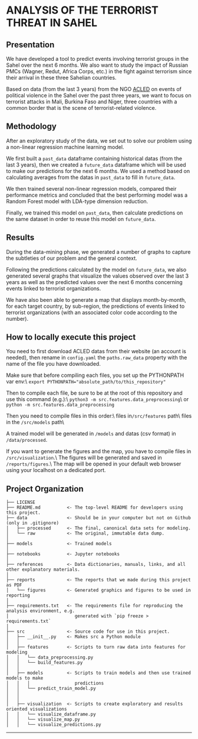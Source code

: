 ANALYSIS OF THE TERRORIST THREAT IN SAHEL
==============================

Presentation
------------
We have developed a tool to predict events involving terrorist groups in the Sahel over the next 6 months.
We also want to study the impact of Russian PMCs (Wagner, Redut, Africa Corps, etc.) in the fight against terrorism since their arrival in these three Sahelian countries.

Based on data (from the last 3 years) from the NGO [ACLED](https://acleddata.com/) on events of political violence in the Sahel over the past three years, we want to focus on terrorist attacks in Mali, Burkina Faso and Niger, three countries with a common border that is the scene of terrorist-related violence.


Methodology
------------
After an exploratory study of the data, we set out to solve our problem using a non-linear regression machine learning model.

We first built a `past_data` dataframe containing historical datas (from the last 3 years), then we created a `future_data` dataframe which will be used to make our predictions for the next 6 months. We used a method based on calculating averages from the datas in `past_data` to fill in `future_data`.

We then trained several non-linear regression models, compared their performance metrics and concluded that the best performing model was a Random Forest model with LDA-type dimension reduction.

Finally, we trained this model on `past_data`, then calculate predictions on the same dataset in order to reuse this model on `future_data`.


Results
------------
During the data-mining phase, we generated a number of graphs to capture the subtleties of our problem and the general context.

Following the predictions calculated by the model on `future_data`, we also generated several graphs that visualize the values observed over the last 3 years as well as the predicted values over the next 6 months concerning events linked to terrorist organizations.

We have also been able to generate a map that displays month-by-month, for each target country, by sub-region, the predictions of events linked to terrorist organizations (with an associated color code according to the number).


How to locally execute this project
------------
You need to first download ACLED datas from their website (an account is needed), then rename in `config.yaml` the `paths.raw_data` property with the name of the file you have downloaded.

Make sure that before compiling each files, you set up the PYTHONPATH var env:\ 
`export PYTHONPATH="absolute_path/to/this_repository"`

Then to compile each file, be sure to be at the root of this repository and use this command (e.g.):\ 
`python3 -m src.features.data_preprocessing`\ 
or `python -m src.features.data_preprocessing`

Then you need to compile files in this order:\ 
files in`/src/features` path\ 
files in the `/src/models` path\ 

A trained model will be generated in `/models` and datas (csv format) in `/data/processed`.

If you want to generate the figures and the map, you have to compile files in `/src/visualization`.\ 
The figures will be generated and saved in `/reports/figures`.\ 
The map will be opened in your default web browser using your localhost on a dedicated port.


Project Organization
------------

    ├── LICENSE
    ├── README.md          <- The top-level README for developers using this project.
    ├── data               <- Should be in your computer but not on Github (only in .gitignore)
    │   ├── processed      <- The final, canonical data sets for modeling.
    │   └── raw            <- The original, immutable data dump.
    │
    ├── models             <- Trained models
    │
    ├── notebooks          <- Jupyter notebooks
    │
    ├── references         <- Data dictionaries, manuals, links, and all other explanatory materials.
    │
    ├── reports            <- The reports that we made during this project as PDF
    │   └── figures        <- Generated graphics and figures to be used in reporting
    │
    ├── requirements.txt   <- The requirements file for reproducing the analysis environment, e.g.
    │                         generated with `pip freeze > requirements.txt`
    │
    ├── src                <- Source code for use in this project.
    │   ├── __init__.py    <- Makes src a Python module
    │   │
    │   ├── features       <- Scripts to turn raw data into features for modeling
    │   │   └── data_preprocessing.py
    │   │   └── build_features.py
    │   │
    │   ├── models         <- Scripts to train models and then use trained models to make
    │   │   │                 predictions
    │   │   └── predict_train_model.py
    │   │ 
    │   │
    │   ├── visualization  <- Scripts to create exploratory and results oriented visualizations
    │   │   └── visualize_dataframe.py
    │   │   └── visualize_map.py
    │   │   └── visualize_predictions.py

--------
